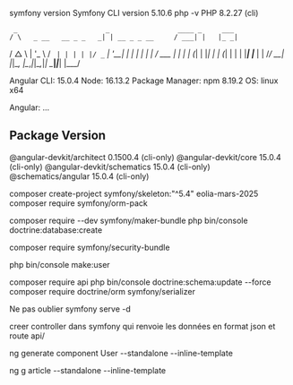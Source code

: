 symfony version
Symfony CLI version 5.10.6
php -v
PHP 8.2.27 (cli)


     _                      _                 ____ _     ___
    / \   _ __   __ _ _   _| | __ _ _ __     / ___| |   |_ _|
   / △ \ | '_ \ / _` | | | | |/ _` | '__|   | |   | |    | |
  / ___ \| | | | (_| | |_| | | (_| | |      | |___| |___ | |
 /_/   \_\_| |_|\__, |\__,_|_|\__,_|_|       \____|_____|___|
                |___/
    

Angular CLI: 15.0.4
Node: 16.13.2
Package Manager: npm 8.19.2
OS: linux x64

Angular: 
... 

Package                      Version
------------------------------------------------------
@angular-devkit/architect    0.1500.4 (cli-only)
@angular-devkit/core         15.0.4 (cli-only)
@angular-devkit/schematics   15.0.4 (cli-only)
@schematics/angular          15.0.4 (cli-only)
    


composer create-project symfony/skeleton:"^5.4" eolia-mars-2025
composer require symfony/orm-pack

composer require --dev symfony/maker-bundle
php bin/console doctrine:database:create

composer require symfony/security-bundle

php bin/console make:user

composer require api
php bin/console doctrine:schema:update --force
composer require doctrine/orm symfony/serializer

Ne pas oublier symfony serve -d

creer controller dans symfony qui renvoie les données en format json
et route api/

ng generate component User --standalone --inline-template


ng g article --standalone --inline-template

